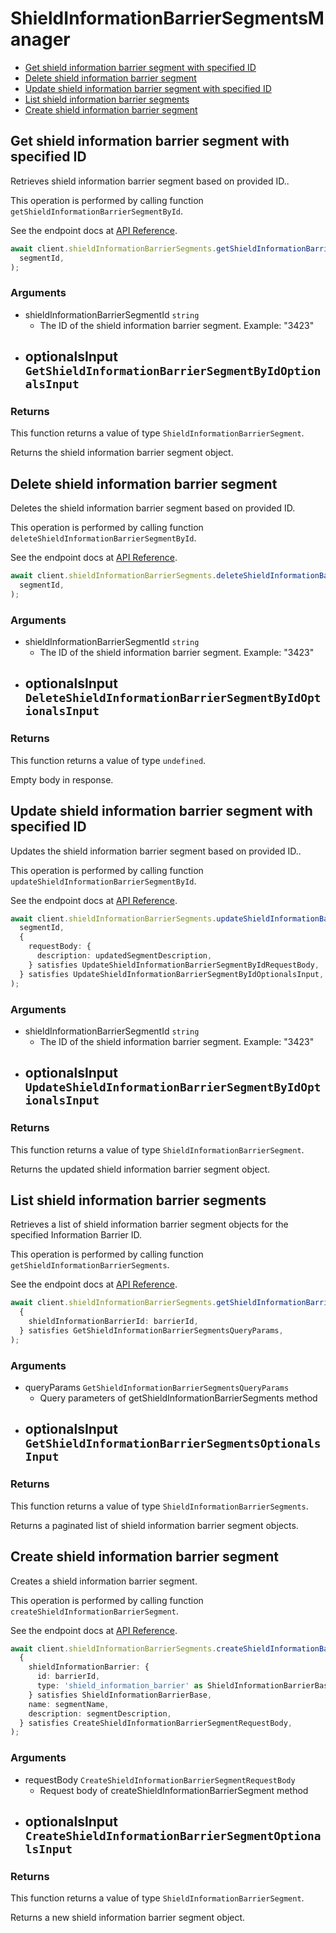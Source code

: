 # ShieldInformationBarrierSegmentsManager

- [Get shield information barrier segment with specified ID](#get-shield-information-barrier-segment-with-specified-id)
- [Delete shield information barrier segment](#delete-shield-information-barrier-segment)
- [Update shield information barrier segment with specified ID](#update-shield-information-barrier-segment-with-specified-id)
- [List shield information barrier segments](#list-shield-information-barrier-segments)
- [Create shield information barrier segment](#create-shield-information-barrier-segment)

## Get shield information barrier segment with specified ID

Retrieves shield information barrier segment based on provided ID..

This operation is performed by calling function `getShieldInformationBarrierSegmentById`.

See the endpoint docs at
[API Reference](https://developer.box.com/reference/get-shield-information-barrier-segments-id/).

<!-- sample get_shield_information_barrier_segments_id -->

```ts
await client.shieldInformationBarrierSegments.getShieldInformationBarrierSegmentById(
  segmentId,
);
```

### Arguments

- shieldInformationBarrierSegmentId `string`
  - The ID of the shield information barrier segment. Example: "3423"
- optionalsInput `GetShieldInformationBarrierSegmentByIdOptionalsInput`
  -

### Returns

This function returns a value of type `ShieldInformationBarrierSegment`.

Returns the shield information barrier segment object.

## Delete shield information barrier segment

Deletes the shield information barrier segment
based on provided ID.

This operation is performed by calling function `deleteShieldInformationBarrierSegmentById`.

See the endpoint docs at
[API Reference](https://developer.box.com/reference/delete-shield-information-barrier-segments-id/).

<!-- sample delete_shield_information_barrier_segments_id -->

```ts
await client.shieldInformationBarrierSegments.deleteShieldInformationBarrierSegmentById(
  segmentId,
);
```

### Arguments

- shieldInformationBarrierSegmentId `string`
  - The ID of the shield information barrier segment. Example: "3423"
- optionalsInput `DeleteShieldInformationBarrierSegmentByIdOptionalsInput`
  -

### Returns

This function returns a value of type `undefined`.

Empty body in response.

## Update shield information barrier segment with specified ID

Updates the shield information barrier segment based on provided ID..

This operation is performed by calling function `updateShieldInformationBarrierSegmentById`.

See the endpoint docs at
[API Reference](https://developer.box.com/reference/put-shield-information-barrier-segments-id/).

<!-- sample put_shield_information_barrier_segments_id -->

```ts
await client.shieldInformationBarrierSegments.updateShieldInformationBarrierSegmentById(
  segmentId,
  {
    requestBody: {
      description: updatedSegmentDescription,
    } satisfies UpdateShieldInformationBarrierSegmentByIdRequestBody,
  } satisfies UpdateShieldInformationBarrierSegmentByIdOptionalsInput,
);
```

### Arguments

- shieldInformationBarrierSegmentId `string`
  - The ID of the shield information barrier segment. Example: "3423"
- optionalsInput `UpdateShieldInformationBarrierSegmentByIdOptionalsInput`
  -

### Returns

This function returns a value of type `ShieldInformationBarrierSegment`.

Returns the updated shield information barrier segment object.

## List shield information barrier segments

Retrieves a list of shield information barrier segment objects
for the specified Information Barrier ID.

This operation is performed by calling function `getShieldInformationBarrierSegments`.

See the endpoint docs at
[API Reference](https://developer.box.com/reference/get-shield-information-barrier-segments/).

<!-- sample get_shield_information_barrier_segments -->

```ts
await client.shieldInformationBarrierSegments.getShieldInformationBarrierSegments(
  {
    shieldInformationBarrierId: barrierId,
  } satisfies GetShieldInformationBarrierSegmentsQueryParams,
);
```

### Arguments

- queryParams `GetShieldInformationBarrierSegmentsQueryParams`
  - Query parameters of getShieldInformationBarrierSegments method
- optionalsInput `GetShieldInformationBarrierSegmentsOptionalsInput`
  -

### Returns

This function returns a value of type `ShieldInformationBarrierSegments`.

Returns a paginated list of shield information barrier segment objects.

## Create shield information barrier segment

Creates a shield information barrier segment.

This operation is performed by calling function `createShieldInformationBarrierSegment`.

See the endpoint docs at
[API Reference](https://developer.box.com/reference/post-shield-information-barrier-segments/).

<!-- sample post_shield_information_barrier_segments -->

```ts
await client.shieldInformationBarrierSegments.createShieldInformationBarrierSegment(
  {
    shieldInformationBarrier: {
      id: barrierId,
      type: 'shield_information_barrier' as ShieldInformationBarrierBaseTypeField,
    } satisfies ShieldInformationBarrierBase,
    name: segmentName,
    description: segmentDescription,
  } satisfies CreateShieldInformationBarrierSegmentRequestBody,
);
```

### Arguments

- requestBody `CreateShieldInformationBarrierSegmentRequestBody`
  - Request body of createShieldInformationBarrierSegment method
- optionalsInput `CreateShieldInformationBarrierSegmentOptionalsInput`
  -

### Returns

This function returns a value of type `ShieldInformationBarrierSegment`.

Returns a new shield information barrier segment object.
